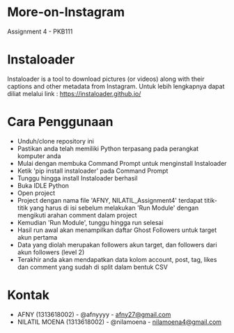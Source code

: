 # More-on-Instagram
Assignment 4 - PKB111

# Instaloader
Instaloader is a tool to download pictures (or videos) along with their captions and other metadata from Instagram. Untuk lebih lengkapnya dapat diliat melalui link : https://instaloader.github.io/

# Cara Penggunaan
- Unduh/clone repository ini
- Pastikan anda telah memiliki Python terpasang pada perangkat komputer anda
- Mulai dengan membuka Command Prompt untuk menginstall Instaloader
- Ketik 'pip install instaloader' pada Command Prompt
- Tunggu hingga install Instaloader berhasil
- Buka IDLE Python
- Open project
- Project dengan nama file 'AFNY, NILATIL_Assignment4' terdapat titik-titik yang harus di isi sebelum melakukan 'Run Module' dengan mengikuti arahan comment dalam project
- Kemudian 'Run Module', tunggu hingga run selesai
- Hasil run awal akan menampilkan daftar Ghost Followers untuk target akun pertama
- Data yang diolah merupakan followers akun target, dan followers dari akun followers (level 2)
- Terakhir anda akan mendapatkan data kolom account, post, tag, likes dan comment yang sudah di split dalam bentuk CSV

# Kontak
- AFNY (1313618002) - @afnyyyy - afny27@gmail.com
- NILATIL MOENA (1313618002) - @nilamoena - nilamoena4@gmail.com
